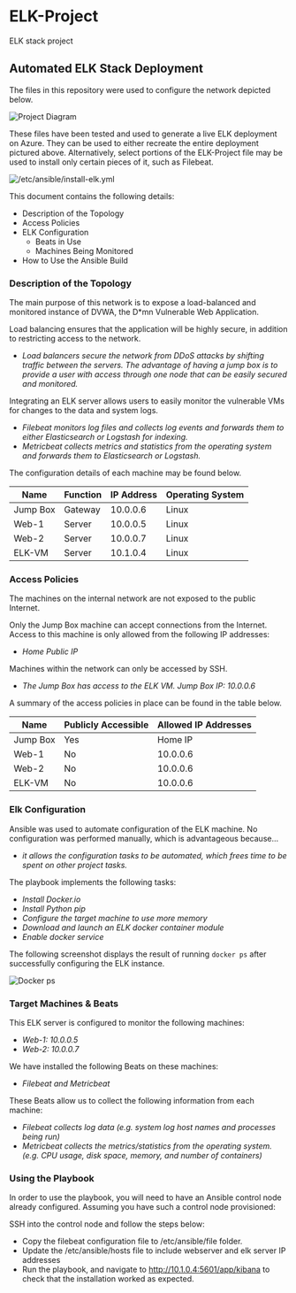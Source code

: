 # ELK-Project
ELK stack project
## Automated ELK Stack Deployment

The files in this repository were used to configure the network depicted below.

![Project Diagram](https://drive.google.com/file/d/1TaGyxzF1lfAMVu0dwpyjiqOlXGe-lavw/view?usp=sharing)

These files have been tested and used to generate a live ELK deployment on Azure. They can be used to either recreate the entire deployment pictured above. Alternatively, select portions of the ELK-Project file may be used to install only certain pieces of it, such as Filebeat.

![/etc/ansible/install-elk.yml](https://drive.google.com/file/d/13iOd8zkIR63NfUnccIBv_QNLCDzR5Chf/view?usp=sharing)

This document contains the following details:
- Description of the Topology
- Access Policies
- ELK Configuration
  - Beats in Use
  - Machines Being Monitored
- How to Use the Ansible Build


### Description of the Topology

The main purpose of this network is to expose a load-balanced and monitored instance of DVWA, the D*mn Vulnerable Web Application.

Load balancing ensures that the application will be highly secure, in addition to restricting access to the network.
- _Load balancers secure the network from DDoS attacks by shifting traffic between the servers. The advantage of having a jump box is to provide a user with access through one node that can be easily secured and monitored._

Integrating an ELK server allows users to easily monitor the vulnerable VMs for changes to the data and system logs.
- _Filebeat monitors log files and collects log events and forwards them to either Elasticsearch or Logstash for indexing._
- _Metricbeat collects metrics and statistics from the operating system and forwards them to Elasticsearch or Logstash._

The configuration details of each machine may be found below.

| Name     | Function | IP Address | Operating System |
|----------|----------|------------|------------------|
| Jump Box | Gateway  | 10.0.0.6   | Linux            |
| Web-1    | Server   | 10.0.0.5   | Linux            |
| Web-2    | Server   | 10.0.0.7   | Linux            |
| ELK-VM   | Server   | 10.1.0.4   | Linux            |

### Access Policies

The machines on the internal network are not exposed to the public Internet.

Only the Jump Box machine can accept connections from the Internet. Access to this machine is only allowed from the following IP addresses:
- _Home Public IP_

Machines within the network can only be accessed by SSH.
- _The Jump Box has access to the ELK VM. Jump Box IP: 10.0.0.6_

A summary of the access policies in place can be found in the table below.

| Name     | Publicly Accessible | Allowed IP Addresses |
|----------|---------------------|----------------------|
| Jump Box | Yes                 | Home IP              |
| Web-1    | No                  | 10.0.0.6             |
| Web-2    | No                  | 10.0.0.6             |
| ELK-VM   | No                  | 10.0.0.6             |

### Elk Configuration

Ansible was used to automate configuration of the ELK machine. No configuration was performed manually, which is advantageous because...
- _it allows the configuration tasks to be automated, which frees time to be spent on other project tasks._

The playbook implements the following tasks:
- _Install Docker.io_
- _Install Python pip_
- _Configure the target machine to use more memory_
- _Download and launch an ELK docker container module_
- _Enable docker service_

The following screenshot displays the result of running `docker ps` after successfully configuring the ELK instance.

![Docker ps](https://drive.google.com/file/d/1g4lXolJea4wgL23JHesf86MxO2P1sVse/view?usp=sharing)

### Target Machines & Beats
This ELK server is configured to monitor the following machines:
- _Web-1: 10.0.0.5_
- _Web-2: 10.0.0.7_

We have installed the following Beats on these machines:
- _Filebeat and Metricbeat_

These Beats allow us to collect the following information from each machine:
- _Filebeat collects log data (e.g. system log host names and processes being run)_
- _Metricbeat collects the metrics/statistics from the operating system. (e.g. CPU usage, disk space, memory, and number of containers)_

### Using the Playbook
In order to use the playbook, you will need to have an Ansible control node already configured. Assuming you have such a control node provisioned:

SSH into the control node and follow the steps below:
- Copy the filebeat configuration file to /etc/ansible/file folder.
- Update the /etc/ansible/hosts file to include webserver and elk server IP addresses
- Run the playbook, and navigate to http://10.1.0.4:5601/app/kibana to check that the installation worked as expected.
